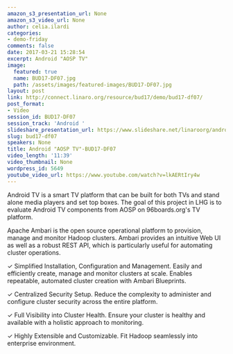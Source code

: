 ```yaml
---
amazon_s3_presentation_url: None
amazon_s3_video_url: None
author: celia.ilardi
categories:
- demo-friday
comments: false
date: 2017-03-21 15:28:54
excerpt: Android "AOSP TV"
image:
  featured: true
  name: BUD17-DF07.jpg
  path: /assets/images/featured-images/BUD17-DF07.jpg
layout: post
link: http://connect.linaro.org/resource/bud17/demo/bud17-df07/
post_format:
- Video
session_id: BUD17-DF07
session_track: 'Android '
slideshare_presentation_url: https://www.slideshare.net/linaroorg/android-aosp-tv-bud17
slug: bud17-df07
speakers: None
title: Android "AOSP TV"-BUD17-DF07
video_length: '11:39'
video_thumbnail: None
wordpress_id: 5649
youtube_video_url: https://www.youtube.com/watch?v=lkAERtIry4w
---
```


Android TV is a smart TV platform that can be built for both TVs and stand alone media players and set top boxes.
The goal of this project in LHG is to evaluate Android TV components from AOSP on 96boards.org's TV platform.

Apache Ambari is the open source operational platform to provision, manage and monitor Hadoop clusters. Ambari provides an intuitive Web UI as well as a robust REST API, which is particularly useful for automating cluster operations.

✓ Simplified Installation, Configuration and Management. Easily and efficiently create, manage and monitor clusters at scale. Enables repeatable, automated cluster creation with Ambari Blueprints.

✓ Centralized Security Setup. Reduce the complexity to administer and configure cluster security across the entire platform.

✓ Full Visibility into Cluster Health. Ensure your cluster is healthy and available with a holistic approach to monitoring.

✓ Highly Extensible and Customizable. Fit Hadoop seamlessly into enterprise environment.
